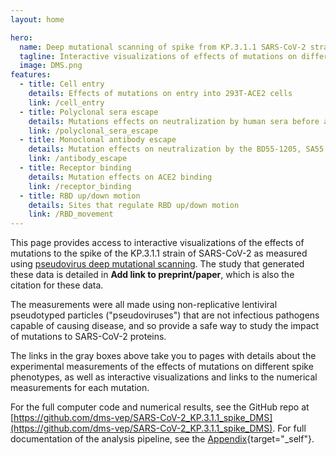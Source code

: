 ```yaml
---
layout: home

hero:
  name: Deep mutational scanning of spike from KP.3.1.1 SARS-CoV-2 strain
  tagline: Interactive visualizations of effects of mutations on different KP.3.1.1 spike phenotypes
  image: DMS.png
features:
  - title: Cell entry
    details: Effects of mutations on entry into 293T-ACE2 cells
    link: /cell_entry
  - title: Polyclonal sera escape
    details: Mutations effects on neutralization by human sera before and after JN.1* spike exposure
    link: /polyclonal_sera_escape
  - title: Monoclonal antibody escape
    details: Mutation effects on neutralization by the BD55-1205, SA55 and VYD222 monoclonal antibodies
    link: /antibody_escape
  - title: Receptor binding
    details: Mutation effects on ACE2 binding
    link: /receptor_binding
  - title: RBD up/down motion
    details: Sites that regulate RBD up/down motion
    link: /RBD_movement
---
```


This page provides access to interactive visualizations of the effects of mutations to the spike of the KP.3.1.1 strain of SARS-CoV-2 as measured using [pseudovirus deep mutational scanning](https://www.sciencedirect.com/science/article/pii/S0092867423001034).
The study that generated these data is detailed in **Add link to preprint/paper**, which is also the citation for these data.

The measurements were all made using non-replicative lentiviral pseudotyped particles ("pseudoviruses") that are not infectious pathogens capable of causing disease, and so provide a safe way to study the impact of mutations to SARS-CoV-2 proteins.

The links in the gray boxes above take you to pages with details about the experimental measurements of the effects of mutations on different spike phenotypes, as well as interactive visualizations and links to the numerical measurements for each mutation.

For the full computer code and numerical results, see the GitHub repo at [https://github.com/dms-vep/SARS-CoV-2_KP.3.1.1_spike_DMS](https://github.com/dms-vep/SARS-CoV-2_KP.3.1.1_spike_DMS).
For full documentation of the analysis pipeline, see the [Appendix](appendix.html){target="_self"}.
